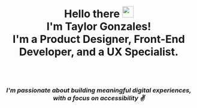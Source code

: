 <div align="center"> 
<h1>Hello there <img src="https://raw.githubusercontent.com/MartinHeinz/MartinHeinz/master/wave.gif" width="30px"><br>I'm Taylor Gonzales!<br> I'm a Product Designer, Front-End Developer, and a UX Specialist.</h1><br><br>
<h3><i>I'm passionate about building meaningful digital experiences, with a focus on accessibility ✌️ </h3></i>
